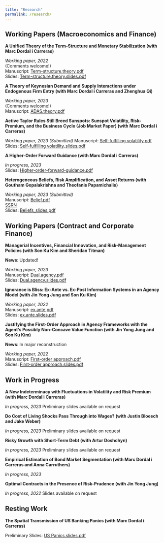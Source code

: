 ```yaml
---
title: "Research"
permalink: /research/
---
```


## Working Papers (Macroeconomics and Finance)

**A Unified Theory of the Term-Structure and Monetary Stabilization (with Marc Dordal i Carreras)** 

  *Working paper, 2022*     
  (Comments welcome!)\
  Manuscript: [Term-structure.theory.pdf](/files/Term_Structure.pdf)   
  Slides: [Term-structure.theory.slides.pdf](/files/0Seung_JMP2_slides.pdf)  


**A Theory of Keynesian Demand and Supply Interactions under Endogenous Firm Entry (with Marc Dordal i Carreras and Zhenghua Qi)** 

  *Working paper, 2023*     
  (Comments welcome!)\
  Manuscript: [ADAS.theory.pdf](/files/ADAS_Theory.pdf)   


**Active Taylor Rules Still Breed Sunspots: Sunspot Volatility, Risk-Premium, and the Business Cycle (Job Market Paper) (with Marc Dordal i Carreras)** 
  
  *Working paper, 2023 (Submitted)*
  Manuscript: [Self-fulfilling volatility.pdf](/files/Self-fulfilling_volatility.pdf)    
  Slides: [Self-fulfilling volatility_slides.pdf](/files/Self-fulfilling_volatility_slides.pdf)  


**A Higher-Order Forward Guidance (with Marc Dordal i Carreras)**  

  *In progress, 2023*\
  Slides: [Higher-order-forward-guidance.pdf](/files/higherFG_slides.pdf)  


**Heterogeneous Beliefs, Risk Amplification, and Asset Returns (with Goutham Gopalakrishna and Theofanis Papamichalis)** 
  
  *Working paper, 2023 (Submitted)*  
  Manuscript: [Belief.pdf](/files/Beliefs.pdf)    
  [SSRN](https://papers.ssrn.com/sol3/papers.cfm?abstract_id=3932647)     
  Slides: [Beliefs_slides.pdf](/files/Beliefs_slides.pdf)  




## Working Papers (Contract and Corporate Finance)


**Managerial Incentives, Financial Innovation, and Risk-Management Policies (with Son Ku Kim and Sheridan Titman)** 

  **News**: Updated!
  
  *Working paper, 2023*  
  Manuscript: [Dual.agency.pdf](/files/klt_revised_v1.pdf)  
  Slides: [Dual.agency.slides.pdf](/files/Dual_agency_and_risk_management.pdf)    
 
 
**Ignorance is Bliss: Ex-Ante vs. Ex-Post Information Systems in an Agency Model (with Jin Yong Jung and Son Ku Kim)** 
  
  *Working paper, 2022*  
  Manuscript: [ex.ante.pdf](/files/Ex_Post_vs_Ex_Ante.pdf)  
  Slides: [ex.ante.slides.pdf](/files/Ex_Post_vs_Ex_Ante_slides.pdf)    


**Justifying the First-Order Approach in Agency Frameworks with the Agent’s Possibly Non-Concave Value Function (with Jin Yong Jung and Son Ku Kim)** 

  **News**: In major reconstruction

  *Working paper, 2022*  
  Manuscript: [First-order approach.pdf](/files/First_order_approach_draft.pdf)  
  Slides: [First-order approach.slides.pdf](/files/First_order_approach_slides.pdf)  



## Work in Progress

**A New Indeterminacy with Fluctuations in Volatility and Risk Premium (with Marc Dordal i Carreras)**  

  *In progress, 2023* Preliminary slides available on request

**Do Cost of Living Shocks Pass Through into Wages? (with Justin Bloesch and Jake Weber)**  

  *In progress, 2023* Preliminary slides available on request

**Risky Growth with Short-Term Debt (with Artur Doshchyn)**  

  *In progress, 2023* Preliminary slides available on request
  
**Empirical Estimation of Bond Market Segmentation (with Marc Dordal i Carreras and Anna Carruthers)**  

  *In progress, 2023* 
  
**Optimal Contracts in the Presence of Risk-Prudence (with Jin Yong Jung)**  

  *In progress, 2022*  Slides available on request




## Resting Work

**The Spatial Transmission of US Banking Panics (with Marc Dordal i Carreras)**  

  Preliminary Slides: [US Panics.slides.pdf](/files/US_Panics_paper.pdf)

